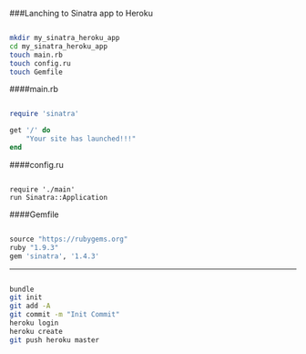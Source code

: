 ###Lanching to Sinatra app to Heroku


```bash

mkdir my_sinatra_heroku_app
cd my_sinatra_heroku_app
touch main.rb
touch config.ru
touch Gemfile

```

####main.rb
```ruby

require 'sinatra'

get '/' do
	"Your site has launched!!!"	
end

```

####config.ru
```javasoft

require './main'
run Sinatra::Application

```


####Gemfile
```ruby

source "https://rubygems.org"
ruby "1.9.3"
gem 'sinatra', '1.4.3'

```

---

```bash

bundle
git init
git add -A
git commit -m "Init Commit"
heroku login
heroku create
git push heroku master

```
